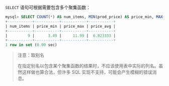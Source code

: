 `SELECT` 语句可根据需要包含多个聚集函数：

```sql
mysql> SELECT COUNT(*) AS num_items, MIN(prod_price) AS price_min, MAX(prod_price) AS price_max, AVG(prod_price) AS price_avg FROM Products;
+-----------+-----------+-----------+-----------+
| num_items | price_min | price_max | price_avg |
+-----------+-----------+-----------+-----------+
|         9 |      3.49 |     11.99 |  6.823333 |
+-----------+-----------+-----------+-----------+
1 row in set (0.00 sec)
```

> 注意：取别名
>
> 在指定别名以包含某个聚集函数的结果时，不应该使用表中实际的列名。虽然这样做也算合法，但许多 SQL 实现不支持，可能会产生模糊的错误消息。